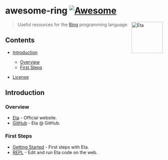 # awesome-ring [![Awesome](https://cdn.rawgit.com/sindresorhus/awesome/d7305f38d29fed78fa85652e3a63e154dd8e8829/media/badge.svg)](https://github.com/ring-lang/ring)

[<img src="http://ring-lang.sourceforge.net/thering.jpg" align="right" width="100" alt="Eta">](https://github.com/ring-lang/ring)



> Useful resources for the [Ring](http://ring-lang.net/) programming language



## Contents

<!-- START doctoc generated TOC please keep comment here to allow auto update -->
<!-- DON'T EDIT THIS SECTION, INSTEAD RE-RUN doctoc TO UPDATE -->


- [Introduction](#introduction)
  - [Overview](#overview)
  - [First Steps](#first-steps)

- [License](#license)

<!-- END doctoc generated TOC please keep comment here to allow auto update -->

## Introduction

### Overview

- [Eta](http://eta-lang.org/) - Official website.
- [GitHub](https://github.com/typelead/eta) - Eta @ GitHub.
 
### First Steps

- [Getting Started](http://eta-lang.org/docs/html/getting-started.html) - First steps with Eta.
- [REPL](http://eta-lang.org/playground.html) - Edit and run Eta code on the web.


